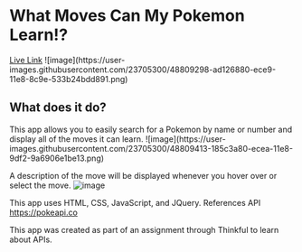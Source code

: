 <h1>What Moves Can My Pokemon Learn!?</h1>
<a href="https://lbox87.github.io/What-Moves-Can-My-Pokemon-Learn/">Live Link</a>
![image](https://user-images.githubusercontent.com/23705300/48809298-ad126880-ece9-11e8-8c9e-533b24bdd891.png)

<h2>What does it do?</h2>
This app allows you to easily search for a Pokemon by name or number and display all of the moves it can learn. 
![image](https://user-images.githubusercontent.com/23705300/48809413-185c3a80-ecea-11e8-9df2-9a6906e1be13.png)

A description of the move will be displayed whenever you hover over or select the move.
![image](https://user-images.githubusercontent.com/23705300/48809448-45105200-ecea-11e8-85ef-fcec5436a863.png)

This app uses HTML, CSS, JavaScript, and JQuery. References API https://pokeapi.co

This app was created as part of an assignment through Thinkful to learn about APIs.
